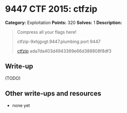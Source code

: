 # 9447 CTF 2015: ctfzip

**Category:** Exploitation
**Points:** 320
**Solves:** 1
**Description:**

> Compress all your flags here!
>
>
> ctfzip-9xhjgvgt.9447.plumbing port 9447
>
> [ctfzip](./ctfzip-ada7da403d4943369e66d388808f8df3)  ada7da403d4943369e66d388808f8df3


## Write-up

(TODO)

## Other write-ups and resources

* none yet
